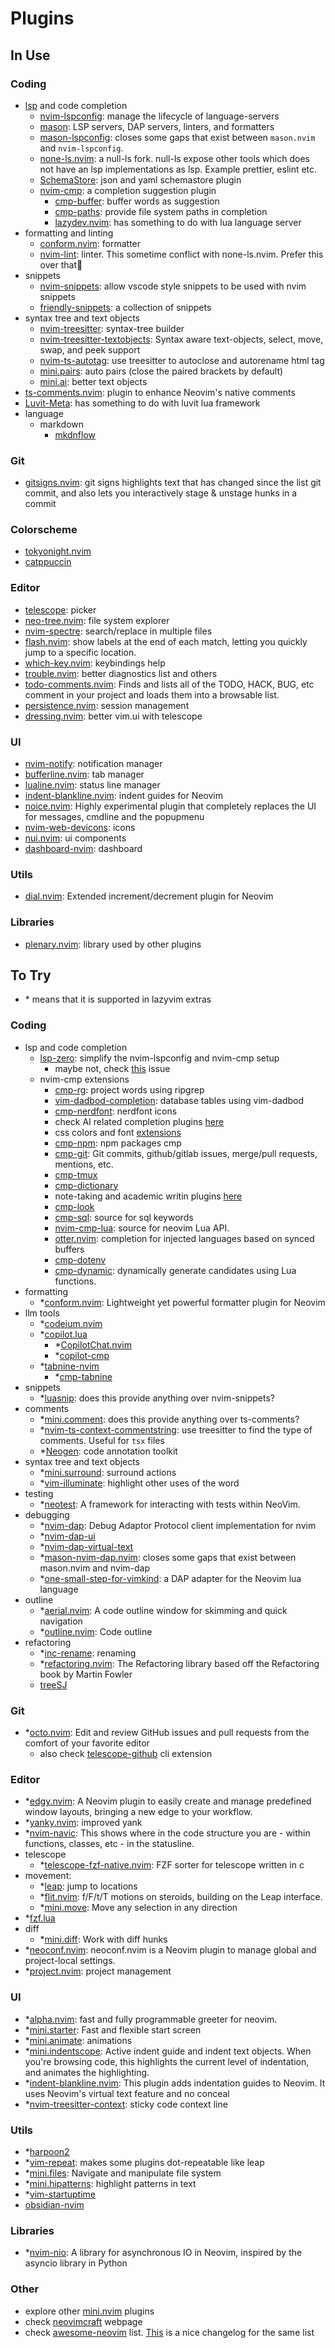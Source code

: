 # Plugins

## In Use

### Coding

- [lsp](./lsp.md) and code completion
  - [nvim-lspconfig](./plugins/nvim-lspconfig.md): manage the lifecycle of language-servers
  - [mason](https://github.com/williamboman/mason.nvim): LSP servers, DAP servers, linters, and formatters
  - [mason-lspconfig](https://github.com/williamboman/mason-lspconfig.nvim): closes some gaps that exist between
    `mason.nvim` and `nvim-lspconfig`.
  - [none-ls.nvim](https://github.com/nvimtools/none-ls.nvim): a null-ls fork. null-ls expose other tools which does not
    have an lsp implementations as lsp. Example prettier, eslint etc.
  - [SchemaStore](https://github.com/b0o/SchemaStore.nvim): json and yaml schemastore plugin
  - [nvim-cmp](https://github.com/hrsh7th/nvim-cmp): a completion suggestion plugin
    - [cmp-buffer](https://github.com/hrsh7th/cmp-buffer): buffer words as suggestion
    - [cmp-paths](https://github.com/hrsh7th/cmp-path): provide file system paths in completion
    - [lazydev.nvim](https://github.com/folke/lazydev.nvim?tab=readme-ov-file): has something to do with lua language
      server
- formatting and linting
  - [conform.nvim](https://github.com/stevearc/conform.nvim): formatter
  - [nvim-lint](https://github.com/mfussenegger/nvim-lint): linter. This sometime conflict with none-ls.nvim. Prefer
    this over that
- snippets
  - [nvim-snippets](https://github.com/garymjr/nvim-snippets): allow vscode style snippets to be used with nvim snippets
  - [friendly-snippets](https://github.com/rafamadriz/friendly-snippets): a collection of snippets
- syntax tree and text objects
  - [nvim-treesitter](https://github.com/nvim-treesitter/nvim-treesitter): syntax-tree builder
  - [nvim-treesitter-textobjects](https://github.com/nvim-treesitter/nvim-treesitter-textobjects): Syntax aware
    text-objects, select, move, swap, and peek support
  - [nvim-ts-autotag](https://github.com/windwp/nvim-ts-autotag): use treesitter to autoclose and autorename html tag
  - [mini.pairs](https://github.com/echasnovski/mini.pairs): auto pairs (close the paired brackets by default)
  - [mini.ai](https://github.com/echasnovski/mini.ai): better text objects
- [ts-comments.nvim](https://github.com/folke/ts-comments.nvim): plugin to enhance Neovim's native comments
- [Luvit-Meta](https://github.com/Bilal2453/luvit-meta): has something to do with luvit lua framework
- language
  - markdown
    - [mkdnflow](https://github.com/jakewvincent/mkdnflow.nvim)

### Git

- [gitsigns.nvim](https://github.com/lewis6991/gitsigns.nvim): git signs highlights text that has changed since the list
  git commit, and also lets you interactively stage & unstage hunks in a commit

### Colorscheme

- [tokyonight.nvim](https://github.com/folke/tokyonight.nvim)
- [catppuccin](https://github.com/catppuccin/nvim)

### Editor

- [telescope](./plugins/telescope.md): picker
- [neo-tree.nvim](https://github.com/nvim-neo-tree/neo-tree.nvim): file system explorer
- [nvim-spectre](https://github.com/nvim-pack/nvim-spectre): search/replace in multiple files
- [flash.nvim](https://github.com/folke/flash.nvim?tab=readme-ov-file): show labels at the end of each match, letting
  you quickly jump to a specific location.
- [which-key.nvim](https://github.com/folke/which-key.nvim): keybindings help
- [trouble.nvim](https://github.com/folke/trouble.nvim): better diagnostics list and others
- [todo-comments.nvim](https://github.com/folke/todo-comments.nvim): Finds and lists all of the TODO, HACK, BUG, etc
  comment in your project and loads them into a browsable list.
- [persistence.nvim](https://github.com/folke/persistence.nvim): session management
- [dressing.nvim](https://github.com/stevearc/dressing.nvim): better vim.ui with telescope

### UI

- [nvim-notify](https://github.com/rcarriga/nvim-notify): notification manager
- [bufferline.nvim](https://github.com/akinsho/bufferline.nvim): tab manager
- [lualine.nvim](https://github.com/nvim-lualine/lualine.nvim): status line manager
- [indent-blankline.nvim](https://github.com/lukas-reineke/indent-blankline.nvim): indent guides for Neovim
- [noice.nvim](https://github.com/folke/noice.nvim): Highly experimental plugin that completely replaces the UI for
  messages, cmdline and the popupmenu
- [nvim-web-devicons](https://github.com/nvim-tree/nvim-web-devicons): icons
- [nui.nvim](https://github.com/MunifTanjim/nui.nvim): ui components
- [dashboard-nvim](https://github.com/nvimdev/dashboard-nvim): dashboard

### Utils

- [dial.nvim](https://github.com/monaqa/dial.nvim): Extended increment/decrement plugin for Neovim

### Libraries

- [plenary.nvim](https://github.com/nvim-lua/plenary.nvim): library used by other plugins

## To Try

- \* means that it is supported in lazyvim extras

### Coding

- lsp and code completion
  - [lsp-zero](https://github.com/VonHeikemen/lsp-zero.nvim/tree/v3.x): simplify the nvim-lspconfig and nvim-cmp setup
    - maybe not, check [this](https://github.com/LazyVim/LazyVim/issues/2428) issue
  - nvim-cmp extensions
    - [cmp-rg](https://github.com/lukas-reineke/cmp-rg): project words using ripgrep
    - [vim-dadbod-completion](https://github.com/kristijanhusak/vim-dadbod-completion): database tables using vim-dadbod
    - [cmp-nerdfont](https://github.com/chrisgrieser/cmp-nerdfont): nerdfont icons
    - check AI related completion plugins [here](https://github.com/hrsh7th/nvim-cmp/wiki/List-of-sources#ai)
    - css colors and font [extensions](https://github.com/hrsh7th/nvim-cmp/wiki/List-of-sources#css-colors-and-font)
    - [cmp-npm](https://github.com/David-Kunz/cmp-npm): npm packages cmp
    - [cmp-git](https://github.com/petertriho/cmp-git): Git commits, github/gitlab issues, merge/pull requests,
      mentions, etc.
    - [cmp-tmux](https://github.com/andersevenrud/cmp-tmux)
    - [cmp-dictionary](https://github.com/uga-rosa/cmp-dictionary)
    - note-taking and academic writin plugins
      [here](https://github.com/hrsh7th/nvim-cmp/wiki/List-of-sources#note-taking-and-academic-writing)
    - [cmp-look](https://github.com/octaltree/cmp-look)
    - [cmp-sql](https://github.com/ray-x/cmp-sql): source for sql keywords
    - [nvim-cmp-lua](https://github.com/hrsh7th/cmp-nvim-lua): source for neovim Lua API.
    - [otter.nvim](https://github.com/jmbuhr/otter.nvim): completion for injected languages based on synced buffers
    - [cmp-dotenv](https://github.com/SergioRibera/cmp-dotenv)
    - [cmp-dynamic](https://github.com/uga-rosa/cmp-dynamic): dynamically generate candidates using Lua functions.
- formatting
  - \*[conform.nvim](https://github.com/stevearc/conform.nvim): Lightweight yet powerful formatter plugin for Neovim
- llm tools
  - \*[codeium.nvim](https://github.com/Exafunction/codeium.nvim)
  - \*[copilot.lua](https://github.com/zbirenbaum/copilot.lua)
    - \*[CopilotChat.nvim](https://github.com/CopilotC-Nvim/CopilotChat.nvim)
    - \*[copilot-cmp](https://github.com/zbirenbaum/copilot-cmp)
  - \*[tabnine-nvim](https://github.com/codota/tabnine-nvim)
    - \*[cmp-tabnine](https://github.com/tzachar/cmp-tabnine)
- snippets
  - \*[luasnip](https://github.com/L3MON4D3/LuaSnip): does this provide anything over nvim-snippets?
- comments
  - \*[mini.comment](https://github.com/echasnovski/mini.comment): does this provide anything over ts-comments?
  - \*[nvim-ts-context-commentstring](https://github.com/JoosepAlviste/nvim-ts-context-commentstring): use treesitter to
    find the type of comments. Useful for `tsx` files
  - \*[Neogen](https://github.com/danymat/neogen): code annotation toolkit
- syntax tree and text objects
  - \*[mini.surround](https://github.com/echasnovski/mini.surround): surround actions
  - \*[vim-illuminate](https://github.com/RRethy/vim-illuminate): highlight other uses of the word
- testing
  - \*[neotest](https://github.com/nvim-neotest/neotest): A framework for interacting with tests within NeoVim.
- debugging
  - \*[nvim-dap](https://github.com/mfussenegger/nvim-dap): Debug Adaptor Protocol client implementation for nvim
  - \*[nvim-dap-ui](nvim-dap-ui)
  - \*[nvim-dap-virtual-text](https://github.com/theHamsta/nvim-dap-virtual-text)
  - \*[mason-nvim-dap.nvim](https://github.com/jay-babu/mason-nvim-dap.nvim): closes some gaps that exist between
    mason.nvim and nvim-dap
  - \*[one-small-step-for-vimkind](https://github.com/jbyuki/one-small-step-for-vimkind): a DAP adapter for the Neovim
    lua language
- outline
  - \*[aerial.nvim](https://github.com/stevearc/aerial.nvim?tab=readme-ov-file): A code outline window for skimming and
    quick navigation
  - \*[outline.nvim](https://github.com/hedyhli/outline.nvim): Code outline
- refactoring
  - \*[inc-rename](https://github.com/smjonas/inc-rename.nvim): renaming
  - \*[refactoring.nvim](https://github.com/ThePrimeagen/refactoring.nvim): The Refactoring library based off the
    Refactoring book by Martin Fowler
  - [treeSJ](https://github.com/Wansmer/treesj)

### Git

- \*[octo.nvim](https://github.com/pwntester/octo.nvim): Edit and review GitHub issues and pull requests from the
  comfort of your favorite editor
  - also check [telescope-github](https://github.com/nvim-telescope/telescope-github.nvim) cli extension

### Editor

- \*[edgy.nvim](https://github.com/folke/edgy.nvim): A Neovim plugin to easily create and manage predefined window
  layouts, bringing a new edge to your workflow.
- \*[yanky.nvim](https://github.com/gbprod/yanky.nvim): improved yank
- \*[nvim-navic](https://github.com/SmiteshP/nvim-navic?tab=readme-ov-file): This shows where in the code structure you
  are - within functions, classes, etc - in the statusline.
- telescope
  - \*[telescope-fzf-native.nvim](https://github.com/nvim-telescope/telescope-fzf-native.nvim): FZF sorter for telescope
    written in c
- movement:
  - \*[leap](https://github.com/ggandor/leap.nvim): jump to locations
  - \*[flit.nvim](https://github.com/ggandor/flit.nvim): f/F/t/T motions on steroids, building on the Leap interface.
  - \*[mini.move](https://github.com/echasnovski/mini.move): Move any selection in any direction
- \*[fzf.lua](https://github.com/ibhagwan/fzf-lua)
- diff
  - \*[mini.diff](https://github.com/echasnovski/mini.diff): Work with diff hunks
- \*[neoconf.nvim](https://github.com/folke/neoconf.nvim): neoconf.nvim is a Neovim plugin to manage global and
  project-local settings.
- \*[project.nvim](https://github.com/ahmedkhalf/project.nvim): project management

### UI

- \*[alpha.nvim](https://github.com/goolord/alpha-nvim): fast and fully programmable greeter for neovim.
- \*[mini.starter](https://github.com/echasnovski/mini.starter): Fast and flexible start screen
- \*[mini.animate](https://github.com/echasnovski/mini.animate): animations
- \*[mini.indentscope](https://github.com/echasnovski/mini.indentscope): Active indent guide and indent text objects.
  When you're browsing code, this highlights the current level of indentation, and animates the highlighting.
- \*[indent-blankline.nvim](https://github.com/lukas-reineke/indent-blankline.nvim): This plugin adds indentation guides
  to Neovim. It uses Neovim's virtual text feature and no conceal
- \*[nvim-treesitter-context](https://github.com/nvim-treesitter/nvim-treesitter-context): sticky code context line

### Utils

- \*[harpoon2](https://github.com/ThePrimeagen/harpoon/tree/harpoon2)
- \*[vim-repeat](https://github.com/tpope/vim-repeat): makes some plugins dot-repeatable like leap
- \*[mini.files](https://github.com/echasnovski/mini.files): Navigate and manipulate file system
- \*[mini.hipatterns](https://github.com/echasnovski/mini.hipatterns): highlight patterns in text
- \*[vim-startuptime](https://github.com/dstein64/vim-startuptime)
- [obsidian-nvim](https://github.com/epwalsh/obsidian.nvim)

### Libraries

- \*[nvim-nio](https://github.com/nvim-neotest/nvim-nio): A library for asynchronous IO in Neovim, inspired by the
  asyncio library in Python

### Other

- explore other [mini.nvim](https://github.com/echasnovski/mini.nvim) plugins
- check [neovimcraft](https://neovimcraft.com) webpage
- check [awesome-neovim](https://github.com/rockerBOO/awesome-neovim) list.
  [This](https://www.trackawesomelist.com/2023/12/) is a nice changelog for the same list
